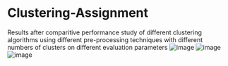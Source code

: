 # Clustering-Assignment
Results after comparitive performance study of different clustering algorithms using different pre-processing techniques with different numbers of clusters on different evaluation parameters
![image](https://github.com/user-attachments/assets/e6ffde25-916d-4ee0-b676-86857a2866ac)
![image](https://github.com/user-attachments/assets/597616b2-986c-4206-be54-b84fdcc359b6)
![image](https://github.com/user-attachments/assets/72ab5442-d7d6-44a4-badb-74881deee841)
